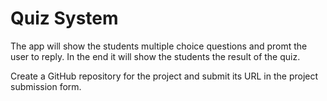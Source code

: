 # Quiz System

The app will show the students multiple choice questions and promt the user to reply. In the end it will show the students the result of the quiz.

Create a GitHub repository for the project and submit its URL in the project submission form.
